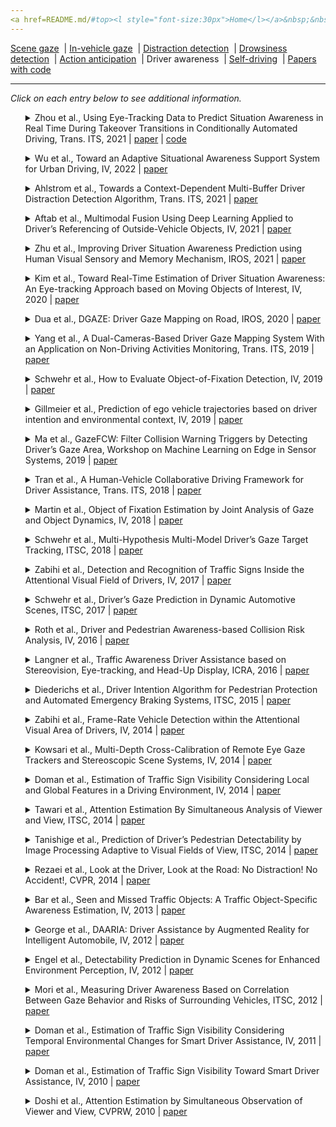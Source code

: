 ```yaml
---
<a href=README.md/#top><l style="font-size:30px">Home</l></a>&nbsp;&nbsp;| <a href=behavioral.md><l style="font-size:30px">Behavioral</l></a>&nbsp;&nbsp;| <l style="font-size:35px">Applications</l>&nbsp;&nbsp;| <a href=datasets.md><l style="font-size:30px">Datasets</l></a>&nbsp;&nbsp;
---
```


[Scene gaze](scene_gaze.md)&nbsp;&nbsp;| [In-vehicle gaze](in-vehicle_gaze.md)&nbsp;&nbsp;| [Distraction detection](distraction_detection.md)&nbsp;&nbsp;| [Drowsiness detection](drowsiness_detection.md)&nbsp;&nbsp;| [Action anticipation](action_anticipation.md)&nbsp;&nbsp;| Driver awareness&nbsp;&nbsp;| [Self-driving](self-driving.md)&nbsp;&nbsp;| [Papers with code](papers_with_code.md)&nbsp;&nbsp;
___
*Click on each entry below to see additional information.*
<ul><a name=2022_T-ITS_Zhou></a>
<details close>
<summary>Zhou et al., Using Eye-Tracking Data to Predict Situation Awareness in Real Time During Takeover Transitions in Conditionally Automated Driving, Trans. ITS, 2021 | <a href=https://doi.org/10.1109/TITS.2021.3069776>paper</a> | <a href=https://github.com/refengchou/Situation-awareness-prediction>code</a></summary>
<ul>
Dataset(s): private
</ul>
<ul>
<pre>
@article{2022_T-ITS_Zhou,
    author = "Zhou, Feng and Yang, X Jessie and de Winter, Joost CF",
    journal = "IEEE Transactions on Intelligent Transportation Systems",
    number = "3",
    pages = "2284--2295",
    publisher = "IEEE",
    title = "Using eye-tracking data to predict situation awareness in real time during takeover transitions in conditionally automated driving",
    volume = "23",
    year = "2021"
}
</pre>
</ul>
</ul>
<ul><a name=2022_IV_Wu></a>
<details close>
<summary>Wu et al., Toward an Adaptive Situational Awareness Support System for Urban Driving, IV, 2022 | <a href=https://doi.org/10.1109/IV51971.2022.9827205>paper</a></summary>
<ul>
Dataset(s): private
</ul>
<ul>
<pre>
@inproceedings{2022_IV_Wu,
    author = "Wu, Tong and Sachdeva, Enna and Akash, Kumar and Wu, Xingwei and Misu, Teruhisa and Ortiz, Jorge",
    booktitle = "2022 IEEE Intelligent Vehicles Symposium (IV)",
    organization = "IEEE",
    pages = "1073--1080",
    title = "Toward an Adaptive Situational Awareness Support System for Urban Driving",
    year = "2022"
}
</pre>
</ul>
</ul>
<ul><a name=2021_T-ITS_Ahlstrom></a>
<details close>
<summary>Ahlstrom et al., Towards a Context-Dependent Multi-Buffer Driver Distraction Detection Algorithm, Trans. ITS, 2021 | <a href=https://doi.org/10.1109/TITS.2021.3060168>paper</a></summary>
<ul>
Dataset(s): private
</ul>
<ul>
<pre>
@article{2021_T-ITS_Ahlstrom,
    author = {Ahlstr{\"o}m, Christer and Georgoulas, George and Kircher, Katja},
    journal = "IEEE Transactions on Intelligent Transportation Systems",
    title = "Towards a Context-Dependent Multi-Buffer Driver Distraction Detection Algorithm",
    year = "2021"
}
</pre>
</ul>
</ul>
<ul><a name=2021_IV_Aftab></a>
<details close>
<summary>Aftab et al., Multimodal Fusion Using Deep Learning Applied to Driver’s Referencing of Outside-Vehicle Objects, IV, 2021 | <a href=https://doir.org/10.1109/IV48863.2021.9575815>paper</a></summary>
<ul>
Dataset(s): private
</ul>
<ul>
<pre>
@inproceedings{2021_IV_Aftab,
    author = "Aftab, Abdul Rafey and Von Der Beeck, Michael and Rohrhirsch, Steven and Diotte, Benoit and Feld, Michael",
    booktitle = "2021 IEEE Intelligent Vehicles Symposium (IV)",
    organization = "IEEE",
    pages = "1108--1115",
    title = "Multimodal Fusion Using Deep Learning Applied to Driver's Referencing of Outside-Vehicle Objects",
    year = "2021"
}
</pre>
</ul>
</ul>
<ul><a name=2021_IROS_Zhu></a>
<details close>
<summary>Zhu et al., Improving Driver Situation Awareness Prediction using Human Visual Sensory and Memory Mechanism, IROS, 2021 | <a href=https://doi.org/10.1109/IROS51168.2021.9636112>paper</a></summary>
<ul>
Dataset(s): private
</ul>
<ul>
<pre>
@inproceedings{2021_IROS_Zhu,
    author = "Zhu, Haibei and Misu, Teruhisa and Martin, Sujitha and Wu, Xingwei and Akash, Kumar",
    booktitle = "2021 IEEE/RSJ International Conference on Intelligent Robots and Systems (IROS)",
    organization = "IEEE",
    pages = "6210--6216",
    title = "Improving driver situation awareness prediction using human visual sensory and memory mechanism",
    year = "2021"
}
</pre>
</ul>
</ul>
<ul><a name=2020_IV_Kim></a>
<details close>
<summary>Kim et al., Toward Real-Time Estimation of Driver Situation Awareness: An Eye-tracking Approach based on Moving Objects of Interest, IV, 2020 | <a href=https://doi.org/10.1109/IV47402.2020.9304770>paper</a></summary>
<ul>
Dataset(s): private
</ul>
<ul>
<pre>
@inproceedings{2020_IV_Kim,
    author = "Kim, Hyungil and Martin, Sujitha and Tawari, Ashish and Misu, Teruhisa and Gabbard, Joseph L",
    booktitle = "IV",
    title = "Toward Real-Time Estimation of Driver Situation Awareness: An Eye-tracking Approach based on Moving Objects of Interest",
    year = "2020"
}
</pre>
</ul>
</ul>
<ul><a name=2020_IROS_Dua></a>
<details close>
<summary>Dua et al., DGAZE: Driver Gaze Mapping on Road, IROS, 2020 | <a href=https://doi.org/10.1109/IROS45743.2020.9341782>paper</a></summary>
<ul>
Dataset(s): <a href=datasets.md#DGAZE>DGAZE</a>
</ul>
<ul>
<pre>
@inproceedings{2020_IROS_Dua,
    author = "Dua, Isha and John, Thrupthi Ann and Gupta, Riya and Jawahar, CV",
    booktitle = "IROS",
    title = "DGAZE: Driver Gaze Mapping on Road",
    year = "2020"
}
</pre>
</ul>
</ul>
<ul><a name=2019_T-ITS_Yang></a>
<details close>
<summary>Yang et al., A Dual-Cameras-Based Driver Gaze Mapping System With an Application on Non-Driving Activities Monitoring, Trans. ITS, 2019 | <a href=https://doi.org/10.1109/TITS.2019.2939676>paper</a></summary>
<ul>
Dataset(s): private
</ul>
<ul>
<pre>
@article{2019_T-ITS_Yang,
    author = "Yang, Lichao and Dong, Kuo and Dmitruk, Arkadiusz Jan and Brighton, James and Zhao, Yifan",
    journal = "IEEE Transactions on Intelligent Transportation Systems",
    number = "10",
    pages = "4318--4327",
    title = "A dual-cameras-based driver gaze mapping system with an application on non-driving activities monitoring",
    volume = "21",
    year = "2019"
}
</pre>
</ul>
</ul>
<ul><a name=2019_IV_Schwehr></a>
<details close>
<summary>Schwehr et al., How to Evaluate Object-of-Fixation Detection, IV, 2019 | <a href=https://doi.org/10.1109/IVS.2019.8814224>paper</a></summary>
<ul>
Dataset(s): <a href=datasets.md#PRORETA 4>PRORETA 4</a>
</ul>
<ul>
<pre>
@inproceedings{2019_IV_Schwehr,
    author = "Schwehr, Julian and Knaust, Moritz and Willert, Volker",
    booktitle = "IV",
    title = "How to evaluate object-of-fixation detection",
    year = "2019"
}
</pre>
</ul>
</ul>
<ul><a name=2019_IV_Gillmeier></a>
<details close>
<summary>Gillmeier et al., Prediction of ego vehicle trajectories based on driver intention and environmental context, IV, 2019 | <a href=https://doi.org/10.1109/IVS.2019.8814138>paper</a></summary>
<ul>
Dataset(s): private
</ul>
<ul>
<pre>
@inproceedings{2019_IV_Gillmeier,
    author = "Gillmeier, Katharina and Diederichs, Frederik and Spath, Dieter",
    booktitle = "IV",
    title = "Prediction of ego vehicle trajectories based on driver intention and environmental context",
    year = "2019"
}
</pre>
</ul>
</ul>
<ul><a name=2019_ACM_Ma></a>
<details close>
<summary>Ma et al., GazeFCW: Filter Collision Warning Triggers by Detecting Driver’s Gaze Area, Workshop on Machine Learning on Edge in Sensor Systems, 2019 | <a href=https://doi.org/10.1145/3362743.3362962>paper</a></summary>
<ul>
Dataset(s): private
</ul>
<ul>
<pre>
@inproceedings{2019_ACM_Ma,
    author = "Ma, Yinan and Wu, Jing and Long, Chengnian",
    booktitle = "SenSys-ML",
    title = "GazeFCW: Filter Collision Warning Triggers by Detecting Driver's Gaze Area",
    year = "2019"
}
</pre>
</ul>
</ul>
<ul><a name=2018_T-ITS_Tran></a>
<details close>
<summary>Tran et al., A Human-Vehicle Collaborative Driving Framework for Driver Assistance, Trans. ITS, 2018 | <a href=https://doi.org/10.1109/TITS.2018.2878027>paper</a></summary>
<ul>
Dataset(s): private
</ul>
<ul>
<pre>
@article{2018_T-ITS_Tran,
    author = "Tran, Duy and Du, Jianhao and Sheng, Weihua and Osipychev, Denis and Sun, Yuge and Bai, He",
    journal = "IEEE Transactions on Intelligent Transportation Systems",
    number = "9",
    pages = "3470--3485",
    title = "A human-vehicle collaborative driving framework for driver assistance",
    volume = "20",
    year = "2018"
}
</pre>
</ul>
</ul>
<ul><a name=2018_IV_Martin></a>
<details close>
<summary>Martin et al., Object of Fixation Estimation by Joint Analysis of Gaze and Object Dynamics, IV, 2018 | <a href=https://doi.org/10.1109/IVS.2018.8500532>paper</a></summary>
<ul>
Dataset(s): private
</ul>
<ul>
<pre>
@inproceedings{2018_IV_Martin,
    author = "Martin, Sujitha and Tawari, Ashish",
    booktitle = "IV",
    title = "Object of fixation estimation by joint analysis of gaze and object dynamics",
    year = "2018"
}
</pre>
</ul>
</ul>
<ul><a name=2018_ITSC_Schwehr></a>
<details close>
<summary>Schwehr et al., Multi-Hypothesis Multi-Model Driver’s Gaze Target Tracking, ITSC, 2018 | <a href=https://doi.org/10.1109/ITSC.2018.8569655>paper</a></summary>
<ul>
Dataset(s): private
</ul>
<ul>
<pre>
@inproceedings{2018_ITSC_Schwehr,
    author = "Schwehr, Julian and Willert, Volker",
    booktitle = "ITSC",
    title = "Multi-hypothesis multi-model driver's gaze target tracking",
    year = "2018"
}
</pre>
</ul>
</ul>
<ul><a name=2017_IV_Zabihi></a>
<details close>
<summary>Zabihi et al., Detection and Recognition of Traffic Signs Inside the Attentional Visual Field of Drivers, IV, 2017 | <a href=https://doi.org/10.1109/IVS.2017.7995781>paper</a></summary>
<ul>
Dataset(s): private
</ul>
<ul>
<pre>
@inproceedings{2017_IV_Zabihi,
    author = "Zabihi, Sayed Jamal and Zabihi, SM and Beauchemin, Steven S and Bauer, Michael A",
    booktitle = "IV",
    title = "Detection and recognition of traffic signs inside the attentional visual field of drivers",
    year = "2017"
}
</pre>
</ul>
</ul>
<ul><a name=2017_ITSC_Schwehr></a>
<details close>
<summary>Schwehr et al., Driver’s Gaze Prediction in Dynamic Automotive Scenes, ITSC, 2017 | <a href=https://doi.org/10.1109/ITSC.2017.8317586>paper</a></summary>
<ul>
Dataset(s): private
</ul>
<ul>
<pre>
@inproceedings{2017_ITSC_Schwehr,
    author = "Schwehr, Julian and Willert, Volker",
    booktitle = "ITSC",
    title = "Driver's gaze prediction in dynamic automotive scenes",
    year = "2017"
}
</pre>
</ul>
</ul>
<ul><a name=2016_IV_Roth></a>
<details close>
<summary>Roth et al., Driver and Pedestrian Awareness-based Collision Risk Analysis, IV, 2016 | <a href=https://doi.org/10.1109/IVS.2016.7535425>paper</a></summary>
<ul>
Dataset(s): private
</ul>
<ul>
<pre>
@inproceedings{2016_IV_Roth,
    author = "Roth, Markus and Flohr, Fabian and Gavrila, Dariu M",
    booktitle = "IV",
    title = "Driver and pedestrian awareness-based collision risk analysis",
    year = "2016"
}
</pre>
</ul>
</ul>
<ul><a name=2016_ICRA_Langner></a>
<details close>
<summary>Langner et al., Traffic Awareness Driver Assistance based on Stereovision, Eye-tracking, and Head-Up Display, ICRA, 2016 | <a href=https://doi.org/10.1109/ICRA.2016.7487485>paper</a></summary>
<ul>
Dataset(s): private
</ul>
<ul>
<pre>
@inproceedings{2016_ICRA_Langner,
    author = "Langner, Tobias and Seifert, Daniel and Fischer, Bennet and Goehring, Daniel and Ganjineh, Tinosch and Rojas, Ra{\'u}l",
    booktitle = "ICRA",
    title = "Traffic awareness driver assistance based on stereovision, eye-tracking, and head-up display",
    year = "2016"
}
</pre>
</ul>
</ul>
<ul><a name=2015_ITSC_Diederichs></a>
<details close>
<summary>Diederichs et al., Driver Intention Algorithm for Pedestrian Protection and Automated Emergency Braking Systems, ITSC, 2015 | <a href=https://doi.org/10.1109/ITSC.2015.174>paper</a></summary>
<ul>
Dataset(s): private
</ul>
<ul>
<pre>
@inproceedings{2015_ITSC_Diederichs,
    author = {Diederichs, Frederik and Sch{\"u}ttke, Tobias and Spath, Dieter},
    booktitle = "ITSC",
    title = "Driver intention algorithm for pedestrian protection and automated emergency braking systems",
    year = "2015"
}
</pre>
</ul>
</ul>
<ul><a name=2014_IV_Zabihi></a>
<details close>
<summary>Zabihi et al., Frame-Rate Vehicle Detection within the Attentional Visual Area of Drivers, IV, 2014 | <a href=https://doi.org/10.1109/IVS.2014.6856601>paper</a></summary>
<ul>
Dataset(s): private
</ul>
<ul>
<pre>
@inproceedings{2014_IV_Zabihi,
    author = "Zabihi, SM and Beauchemin, Steven S and De Medeiros, EAM and Bauer, Michael A",
    booktitle = "IV",
    title = "Frame-rate vehicle detection within the attentional visual area of drivers",
    year = "2014"
}
</pre>
</ul>
</ul>
<ul><a name=2014_IV_Kowsari></a>
<details close>
<summary>Kowsari et al., Multi-Depth Cross-Calibration of Remote Eye Gaze Trackers and Stereoscopic Scene Systems, IV, 2014 | <a href=https://doi.org/10.1109/IVS.2014.6856450>paper</a></summary>
<ul>
Dataset(s): private
</ul>
<ul>
<pre>
@inproceedings{2014_IV_Kowsari,
    author = "Kowsari, Taha and Beauchemin, Steven S and Bauer, Michael A and Laurendeau, Denis and Teasdale, Normand",
    booktitle = "IV",
    title = "Multi-depth cross-calibration of remote eye gaze trackers and stereoscopic scene systems",
    year = "2014"
}
</pre>
</ul>
</ul>
<ul><a name=2014_IV_Doman></a>
<details close>
<summary>Doman et al., Estimation of Traffic Sign Visibility Considering Local and Global Features in a Driving Environment, IV, 2014 | <a href=https://doi.org/10.1109/IVS.2014.6856474>paper</a></summary>
<ul>
Dataset(s): private
</ul>
<ul>
<pre>
@inproceedings{2014_IV_Doman,
    author = "Doman, Keisuke and Deguchi, Daisuke and Takahashi, Tomokazu and Mekada, Yoshito and Ide, Ichiro and Murase, Hiroshi and Sakai, Utsushi",
    booktitle = "IV",
    title = "Estimation of traffic sign visibility considering local and global features in a driving environment",
    year = "2014"
}
</pre>
</ul>
</ul>
<ul><a name=2014_ITSC_Tawari_1></a>
<details close>
<summary>Tawari et al., Attention Estimation By Simultaneous Analysis of Viewer and View, ITSC, 2014 | <a href=https://doi.org/10.1109/ITSC.2014.6957880>paper</a></summary>
<ul>
Dataset(s): private
</ul>
<ul>
<pre>
@inproceedings{2014_ITSC_Tawari_1,
    author = "Tawari, Ashish and M{\o}gelmose, Andreas and Martin, Sujitha and Moeslund, Thomas B and Trivedi, Mohan M",
    booktitle = "ITSC",
    title = "Attention estimation by simultaneous analysis of viewer and view",
    year = "2014"
}
</pre>
</ul>
</ul>
<ul><a name=2014_ITSC_Tanishige></a>
<details close>
<summary>Tanishige et al., Prediction of Driver’s Pedestrian Detectability by Image Processing Adaptive to Visual Fields of View, ITSC, 2014 | <a href=https://doi.org/10.1109/ITSC.2014.6957881>paper</a></summary>
<ul>
Dataset(s): private
</ul>
<ul>
<pre>
@inproceedings{2014_ITSC_Tanishige,
    author = "Tanishige, Ryunosuke and Deguchi, Daisuke and Doman, Keisuke and Mekada, Yoshito and Ide, Ichiro and Murase, Hiroshi",
    booktitle = "ITSC",
    title = "Prediction of driver's pedestrian detectability by image processing adaptive to visual fields of view",
    year = "2014"
}
</pre>
</ul>
</ul>
<ul><a name=2014_CVPR_Rezaei></a>
<details close>
<summary>Rezaei et al., Look at the Driver, Look at the Road: No Distraction! No Accident!, CVPR, 2014 | <a href=https://openaccess.thecvf.com/content_cvpr_2014/papers/Rezaei_Look_at_the_2014_CVPR_paper.pdf>paper</a></summary>
<ul>
Dataset(s): private
</ul>
<ul>
<pre>
@inproceedings{2014_CVPR_Rezaei,
    author = "Rezaei, Mahdi and Klette, Reinhard",
    booktitle = "CVPR",
    title = "{Look at the driver, look at the road: No distraction! No accident!}",
    year = "2014"
}
</pre>
</ul>
</ul>
<ul><a name=2013_IV_Bar></a>
<details close>
<summary>Bar et al., Seen and Missed Traffic Objects: A Traffic Object-Specific Awareness Estimation, IV, 2013 | <a href=https://doi.org/10.1109/IVS.2013.6629443>paper</a></summary>
<ul>
Dataset(s): private
</ul>
<ul>
<pre>
@inproceedings{2013_IV_Bar,
    author = {B{\"a}r, Tobias and Linke, Denys and Nienh{\"u}ser, Dennis and Z{\"o}llner, J Marius},
    booktitle = "IV",
    title = "Seen and missed traffic objects: A traffic object-specific awareness estimation",
    year = "2013"
}
</pre>
</ul>
</ul>
<ul><a name=2012_IV_George></a>
<details close>
<summary>George et al., DAARIA: Driver Assistance by Augmented Reality for Intelligent Automobile, IV, 2012 | <a href=https://doi.org/10.1109/IVS.2012.6232220>paper</a></summary>
<ul>
Dataset(s): private
</ul>
<ul>
<pre>
@inproceedings{2012_IV_George,
    author = "George, Paul and Thouvenin, Indira and Fremont, Vincent and Cherfaoui, V{\'e}ronique",
    booktitle = "IV",
    title = "DAARIA: Driver assistance by augmented reality for intelligent automobile",
    year = "2012"
}
</pre>
</ul>
</ul>
<ul><a name=2012_IV_Engel></a>
<details close>
<summary>Engel et al., Detectability Prediction in Dynamic Scenes for Enhanced Environment Perception, IV, 2012 | <a href=https://doi.org/10.1109/IVS.2012.6232267>paper</a></summary>
<ul>
Dataset(s): private
</ul>
<ul>
<pre>
@inproceedings{2012_IV_Engel,
    author = "Engel, David and Curio, Crist{\'o}bal",
    booktitle = "IV",
    title = "Detectability prediction in dynamic scenes for enhanced environment perception",
    year = "2012"
}
</pre>
</ul>
</ul>
<ul><a name=2012_ITSC_Mori></a>
<details close>
<summary>Mori et al., Measuring Driver Awareness Based on Correlation Between Gaze Behavior and Risks of Surrounding Vehicles, ITSC, 2012 | <a href=https://doi.org/10.1109/ITSC.2012.6338802>paper</a></summary>
<ul>
Dataset(s): private
</ul>
<ul>
<pre>
@inproceedings{2012_ITSC_Mori,
    author = "Mori, Masataka and Miyajima, Chiyomi and Angkititrakul, Pongtep and Hirayama, Takatsugu and Li, Yiyang and Kitaoka, Norihide and Takeda, Kazuya",
    booktitle = "ITSC",
    title = "Measuring driver awareness based on correlation between gaze behavior and risks of surrounding vehicles",
    year = "2012"
}
</pre>
</ul>
</ul>
<ul><a name=2011_IV_Doman></a>
<details close>
<summary>Doman et al., Estimation of Traffic Sign Visibility Considering Temporal Environmental Changes for Smart Driver Assistance, IV, 2011 | <a href=https://doi.org/10.1109/IVS.2011.5940467>paper</a></summary>
<ul>
Dataset(s): private
</ul>
<ul>
<pre>
@inproceedings{2011_IV_Doman,
    author = "Doman, Keisuke and Deguchi, Daisuke and Takahashi, Tomokazu and Mekada, Yoshito and Ide, Ichiro and Murase, Hiroshi and Tamatsu, Yukimasa",
    booktitle = "IV",
    title = "Estimation of traffic sign visibility considering temporal environmental changes for smart driver assistance",
    year = "2011"
}
</pre>
</ul>
</ul>
<ul><a name=2010_IV_Doman></a>
<details close>
<summary>Doman et al., Estimation of Traffic Sign Visibility Toward Smart Driver Assistance, IV, 2010 | <a href=https://doi.org/10.1109/IVS.2010.5548137>paper</a></summary>
<ul>
Dataset(s): private
</ul>
<ul>
<pre>
@inproceedings{2010_IV_Doman,
    author = "Doman, Keisuke and Deguchi, Daisuke and Takahashi, Tomokazu and Mekada, Yoshito and Ide, Ichiro and Murase, Hiroshi and Tamatsu, Yukimasa",
    booktitle = "IV",
    title = "Estimation of traffic sign visibility toward smart driver assistance",
    year = "2010"
}
</pre>
</ul>
</ul>
<ul><a name=2010_CVPRW_Doshi></a>
<details close>
<summary>Doshi et al., Attention Estimation by Simultaneous Observation of Viewer and View, CVPRW, 2010 | <a href=https://doi.org/10.1109/CVPRW.2010.5543272>paper</a></summary>
<ul>
Dataset(s): private
</ul>
<ul>
<pre>
@inproceedings{2010_CVPRW_Doshi,
    author = "Doshi, Anup and Trivedi, Mohan M",
    booktitle = "CVPRW",
    title = "Attention estimation by simultaneous observation of viewer and view",
    year = "2010"
}
</pre>
</ul>
</ul>
